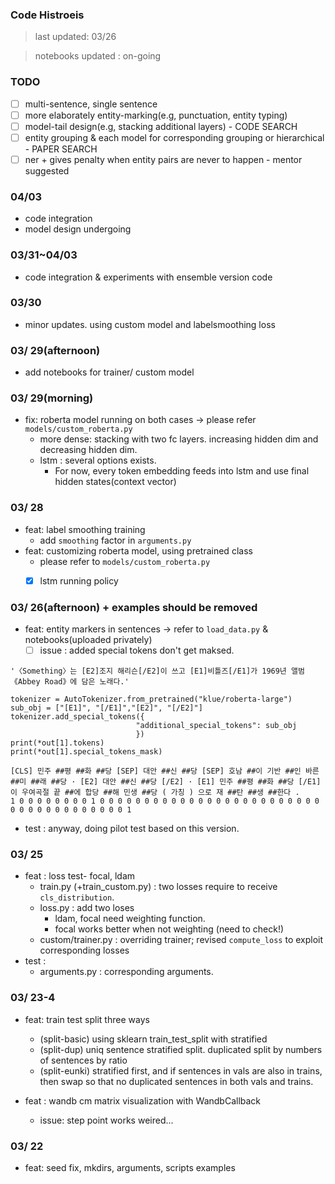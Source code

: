### Code Histroeis
> last updated: 03/26

> notebooks updated : on-going
### TODO
- [ ] multi-sentence, single sentence
- [ ] more elaborately entity-marking(e.g, punctuation, entity typing)
- [ ] model-tail design(e.g, stacking additional layers) - CODE SEARCH
- [ ] entity grouping & each model for corresponding grouping or hierarchical - PAPER SEARCH
- [ ] ner + gives penalty when entity pairs are never to happen - mentor suggested

### 04/03
* code integration
* model design undergoing

### 03/31~04/03
* code integration & experiments with ensemble version code

### 03/30
* minor updates. using custom model and labelsmoothing loss

### 03/ 29(afternoon)
* add notebooks for trainer/ custom model

### 03/ 29(morning)
* fix: roberta model running on both cases -> please refer `models/custom_roberta.py`
    * more dense: stacking with two fc layers. increasing hidden dim and decreasing hidden dim.
    * lstm : several options exists. 
      * For now, every token embedding feeds into lstm and use final hidden states(context vector)

### 03/ 28
* feat: label smoothing training
    * add `smoothing` factor in `arguments.py`
* feat: customizing roberta model, using pretrained class
    * please refer to `models/custom_roberta.py`
    - [x] lstm running policy


### 03/ 26(afternoon) + examples should be removed
* feat: entity markers in sentences -> refer to `load_data.py` & notebooks(uploaded privately)
  - [ ] issue : added special tokens don't get maksed.
  
```
'〈Something〉는 [E2]조지 해리슨[/E2]이 쓰고 [E1]비틀즈[/E1]가 1969년 앨범 《Abbey Road》에 담은 노래다.'
```

```shell
tokenizer = AutoTokenizer.from_pretrained("klue/roberta-large")
sub_obj = ["[E1]", "[/E1]","[E2]", "[/E2]"]
tokenizer.add_special_tokens({
                            "additional_special_tokens": sub_obj
                            })
print(*out[1].tokens)
print(*out[1].special_tokens_mask)

[CLS] 민주 ##평 ##화 ##당 [SEP] 대안 ##신 ##당 [SEP] 호남 ##이 기반 ##인 바른 ##미 ##래 ##당 · [E2] 대안 ##신 ##당 [/E2] · [E1] 민주 ##평 ##화 ##당 [/E1] 이 우여곡절 끝 ##에 합당 ##해 민생 ##당 ( 가칭 ) 으로 재 ##탄 ##생 ##한다 .
1 0 0 0 0 0 0 0 0 1 0 0 0 0 0 0 0 0 0 0 0 0 0 0 0 0 0 0 0 0 0 0 0 0 0 0 0 0 0 0 0 0 0 0 0 0 0 0 1
```

* test : anyway, doing pilot test based on this version.

### 03/ 25
* feat : loss test- focal, ldam
    * train.py (+train_custom.py) : two losses require to receive `cls_distribution`. 
    * loss.py : add two loses
        * ldam, focal need weighting function.
        * focal works better when not weighting (need to check!)
    * custom/trainer.py : overriding trainer; revised `compute_loss` 
                          to exploit corresponding losses
* test : 
    * arguments.py : corresponding arguments.
  
### 03/ 23-4
* feat: train test split three ways
    * (split-basic) using sklearn train_test_split with stratified
    * (split-dup) uniq sentence stratified split. duplicated split by numbers of sentences by ratio
    * (split-eunki) stratified first, and if sentences in vals are also in trains, then swap so that no duplicated sentences in both vals and trains.
    
* feat : wandb cm matrix visualization with WandbCallback
    * issue: step point works weired... 
### 03/ 22
* feat: seed fix, mkdirs, arguments, scripts examples